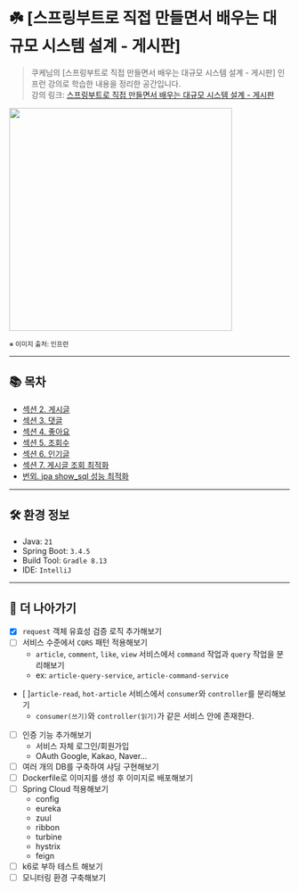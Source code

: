 # ☘️ [스프링부트로 직접 만들면서 배우는 대규모 시스템 설계 - 게시판]

> 쿠케님의 [스프링부트로 직접 만들면서 배우는 대규모 시스템 설계 - 게시판] 인프런 강의로 학습한 내용을 정리한 공간입니다.  
> 강의 링크: [스프링부트로 직접 만들면서 배우는 대규모 시스템 설계 - 게시판](https://www.inflearn.com/course/%EC%8A%A4%ED%94%84%EB%A7%81%EB%B6%80%ED%8A%B8%EB%A1%9C-%EB%8C%80%EA%B7%9C%EB%AA%A8-%EC%8B%9C%EC%8A%A4%ED%85%9C%EC%84%A4%EA%B3%84-%EA%B2%8C%EC%8B%9C%ED%8C%90/dashboard)


<img src="https://cdn.inflearn.com/public/courses/334365/cover/ef04bc2b-b006-4152-bfa2-704dbed57aa0/334365.png" width="400px">

<sub>※ 이미지 출처: 인프런</sub>

---

## 📚 목차

- [섹션 2. 게시글](md/article/README.md)
- [섹션 3. 댓글](md/comment/README.md)
- [섹션 4. 좋아요](md/like/README.md)
- [섹션 5. 조회수](md/view/README.md)
- [섹션 6. 인기글](md/hotarticle/README.md)
- [섹션 7. 게시글 조회 최적화](md/articleread/README.md)
- [번외. jpa show_sql 성능 최적화](md/jpa/README.md)

---

## 🛠️ 환경 정보

- Java: `21`
- Spring Boot: `3.4.5`
- Build Tool: `Gradle 8.13`
- IDE: `IntelliJ`

---

## 📝 더 나아가기
- [x] `request` 객체 유효성 검증 로직 추가해보기
- [ ] 서비스 수준에서 `CQRS` 패턴 적용해보기
  - `article`, `comment`, `like`, `view` 서비스에서 `command` 작업과 `query` 작업을 분리해보기
  - ex: `article-query-service`, `article-command-service`
- [ ]`article-read`, `hot-article` 서비스에서 `consumer`와 `controller`를 분리해보기
  - `consumer(쓰기)`와 `controller(읽기)`가 같은 서비스 안에 존재한다.
- [ ] 인증 기능 추가해보기
  - 서비스 자체 로그인/회원가입
  - OAuth Google, Kakao, Naver...
- [ ] 여러 개의 DB를 구축하여 샤딩 구현해보기
- [ ] Dockerfile로 이미지를 생성 후 이미지로 배포해보기
- [ ] Spring Cloud 적용해보기
  - config
  - eureka
  - zuul
  - ribbon
  - turbine
  - hystrix
  - feign
- [ ] k6로 부하 테스트 해보기 
- [ ] 모니터링 환경 구축해보기